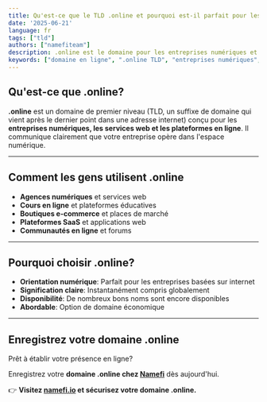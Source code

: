 ```yaml
---
title: Qu'est-ce que le TLD .online et pourquoi est-il parfait pour les entreprises numériques?
date: '2025-06-21'
language: fr
tags: ["tld"]
authors: ["namefiteam"]
description: .online est le domaine pour les entreprises numériques et les services web. Parfait pour établir votre présence en ligne et votre identité numérique.
keywords: ["domaine en ligne", ".online TLD", "entreprises numériques", "services web", "présence en ligne"]
---
```


## **Qu'est-ce que .online?**

**.online** est un domaine de premier niveau (TLD, un suffixe de domaine qui vient après le dernier point dans une adresse internet) conçu pour les **entreprises numériques, les services web et les plateformes en ligne**. Il communique clairement que votre entreprise opère dans l'espace numérique.

---

## **Comment les gens utilisent .online**

*   **Agences numériques** et services web
*   **Cours en ligne** et plateformes éducatives
*   **Boutiques e-commerce** et places de marché
*   **Plateformes SaaS** et applications web
*   **Communautés en ligne** et forums

---

## **Pourquoi choisir .online?**

*   **Orientation numérique**: Parfait pour les entreprises basées sur internet
*   **Signification claire**: Instantanément compris globalement
*   **Disponibilité**: De nombreux bons noms sont encore disponibles
*   **Abordable**: Option de domaine économique

---

## **Enregistrez votre domaine .online**

Prêt à établir votre présence en ligne?

Enregistrez votre **domaine .online chez [Namefi](https://namefi.io)** dès aujourd'hui.

👉 **Visitez [namefi.io](https://namefi.io) et sécurisez votre domaine .online.**